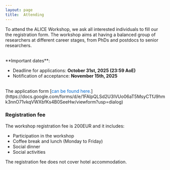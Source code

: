```yaml
---
layout: page
title:  Attending
---
```


To attend the ALICE Workshop, we ask all interested individuals to fill our the registration form. The workshop aims at having a balanced group of researchers at different career stages, from PhDs and postdocs to senior researchers. 

<br>
**Important dates**:

- Deadline for applications: **October 31st, 2025 (23:59 AoE)**
- Notification of acceptance: **November 15th, 2025**

<!-- We aim to create a diverse and engaged group of researchers. Excellent applicants with no previous experiences with complexity research will also be considered.  -->

<br>
The application form [<span style="color: #0066cc;">can be found here.</span>](https://docs.google.com/forms/d/e/1FAIpQLSd2U3IVUo06aT5MsyCTfJ9hmk3nnO71vkqVWXbfKs4B0SeeHw/viewform?usp=dialog)

<!-- https://forms.gle/ksBHHErK9JrHsmQ57 -->



### Registration fee

The workshop registration fee is 200EUR and it includes:

- Participation in the workshop
- Coffee break and lunch (Monday to Friday)
- Social dinner
- Social activities

The registration fee does not cover hotel accommodation.